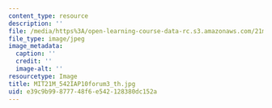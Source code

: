 ```yaml
---
content_type: resource
description: ''
file: /media/https%3A/open-learning-course-data-rc.s3.amazonaws.com/21m-542-interdisciplinary-approaches-to-musical-time-january-iap-2010/e39c9b99877748f6e542128380dc152a_MIT21M_542IAP10forum3_th.jpg
file_type: image/jpeg
image_metadata:
  caption: ''
  credit: ''
  image-alt: ''
resourcetype: Image
title: MIT21M_542IAP10forum3_th.jpg
uid: e39c9b99-8777-48f6-e542-128380dc152a
---
```


